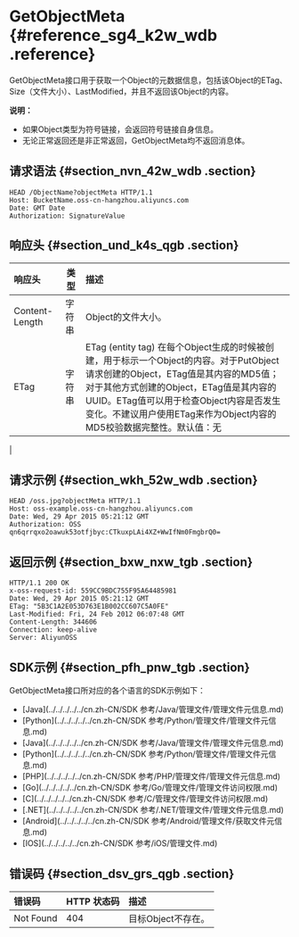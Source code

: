 # GetObjectMeta {#reference_sg4_k2w_wdb .reference}

GetObjectMeta接口用于获取一个Object的元数据信息，包括该Object的ETag、Size（文件大小）、LastModified，并且不返回该Object的内容。

**说明：** 

-   如果Object类型为符号链接，会返回符号链接自身信息。
-   无论正常返回还是非正常返回，GetObjectMeta均不返回消息体。

## 请求语法 {#section_nvn_42w_wdb .section}

```
HEAD /ObjectName?objectMeta HTTP/1.1
Host: BucketName.oss-cn-hangzhou.aliyuncs.com
Date: GMT Date
Authorization: SignatureValue
```

## 响应头 {#section_und_k4s_qgb .section}

|响应头|类型|描述|
|:--|--|:-|
|Content-Length|字符串|Object的文件大小。|
|ETag|字符串|ETag \(entity tag\) 在每个Object生成的时候被创建，用于标示一个Object的内容。对于PutObject请求创建的Object，ETag值是其内容的MD5值；对于其他方式创建的Object，ETag值是其内容的UUID。ETag值可以用于检查Object内容是否发生变化。不建议用户使用ETag来作为Object内容的MD5校验数据完整性。默认值：无

|

## 请求示例 {#section_wkh_52w_wdb .section}

```
HEAD /oss.jpg?objectMeta HTTP/1.1
Host: oss-example.oss-cn-hangzhou.aliyuncs.com
Date: Wed, 29 Apr 2015 05:21:12 GMT
Authorization: OSS qn6qrrqxo2oawuk53otfjbyc:CTkuxpLAi4XZ+WwIfNm0FmgbrQ0=
```

## 返回示例 {#section_bxw_nxw_tgb .section}

```
HTTP/1.1 200 OK
x-oss-request-id: 559CC9BDC755F95A64485981
Date: Wed, 29 Apr 2015 05:21:12 GMT
ETag: "5B3C1A2E053D763E1B002CC607C5A0FE"
Last-Modified: Fri, 24 Feb 2012 06:07:48 GMT
Content-Length: 344606
Connection: keep-alive
Server: AliyunOSS
```

## SDK示例 {#section_pfh_pnw_tgb .section}

GetObjectMeta接口所对应的各个语言的SDK示例如下：

-   [Java](../../../../../cn.zh-CN/SDK 参考/Java/管理文件/管理文件元信息.md)
-   [Python](../../../../../cn.zh-CN/SDK 参考/Python/管理文件/管理文件元信息.md)
-   [Java](../../../../../cn.zh-CN/SDK 参考/Java/管理文件/管理文件元信息.md)
-   [Python](../../../../../cn.zh-CN/SDK 参考/Python/管理文件/管理文件元信息.md)
-   [PHP](../../../../../cn.zh-CN/SDK 参考/PHP/管理文件/管理文件元信息.md)
-   [Go](../../../../../cn.zh-CN/SDK 参考/Go/管理文件/管理文件访问权限.md)
-   [C](../../../../../cn.zh-CN/SDK 参考/C/管理文件/管理文件访问权限.md)
-   [.NET](../../../../../cn.zh-CN/SDK 参考/.NET/管理文件/管理文件元信息.md)
-   [Android](../../../../../cn.zh-CN/SDK 参考/Android/管理文件/获取文件元信息.md)
-   [IOS](../../../../../cn.zh-CN/SDK 参考/iOS/管理文件.md)

## 错误码 {#section_dsv_grs_qgb .section}

|错误码|HTTP 状态码|描述|
|:--|:-------|:-|
|Not Found|404|目标Object不存在。|


